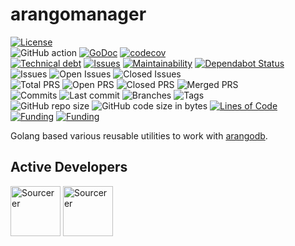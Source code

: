 # arangomanager
[![License](https://img.shields.io/badge/License-BSD%202--Clause-blue.svg)](LICENSE)   
![GitHub action](https://github.com/dictyBase/arangomanager/workflows/Continuous%20integration/badge.svg)
[![GoDoc](https://godoc.org/github.com/dictyBase/arangomanager?status.png)](http://godoc.org/github.com/dictyBase/arangomanager)
[![codecov](https://codecov.io/gh/dictyBase/arangomanager/branch/develop/graph/badge.svg)](https://codecov.io/gh/dictyBase/arangomanager)   
[![Technical debt](https://badgen.net/codeclimate/tech-debt/dictyBase/arangomanager)](https://codeclimate.com/github/dictyBase/arangomanager/trends/technical_debt)
[![Issues](https://badgen.net/codeclimate/issues/dictyBase/arangomanager)](https://codeclimate.com/github/dictyBase/arangomanager/issues)
[![Maintainability](https://api.codeclimate.com/v1/badges/63686238089c642c04f2/maintainability)](https://codeclimate.com/github/dictyBase/arangomanager/maintainability)
[![Dependabot Status](https://api.dependabot.com/badges/status?host=github&repo=dictyBase/arangomanager)](https://dependabot.com)   
![Issues](https://badgen.net/github/issues/dictyBase/arangomanager)
![Open Issues](https://badgen.net/github/open-issues/dictyBase/arangomanager)
![Closed Issues](https://badgen.net/github/closed-issues/dictyBase/arangomanager)   
![Total PRS](https://badgen.net/github/prs/dictyBase/arangomanager)
![Open PRS](https://badgen.net/github/open-prs/dictyBase/arangomanager)
![Closed PRS](https://badgen.net/github/closed-prs/dictyBase/arangomanager)
![Merged PRS](https://badgen.net/github/merged-prs/dictyBase/arangomanager)   
![Commits](https://badgen.net/github/commits/dictyBase/arangomanager/develop)
![Last commit](https://badgen.net/github/last-commit/dictyBase/arangomanager/develop)
![Branches](https://badgen.net/github/branches/dictyBase/arangomanager)
![Tags](https://badgen.net/github/tags/dictyBase/arangomanager)   
![GitHub repo size](https://img.shields.io/github/repo-size/dictyBase/arangomanager?style=plastic)
![GitHub code size in bytes](https://img.shields.io/github/languages/code-size/dictyBase/arangomanager?style=plastic)
[![Lines of Code](https://badgen.net/codeclimate/loc/dictyBase/arangomanager)](https://codeclimate.com/github/dictyBase/arangomanager/code)   
[![Funding](https://badgen.net/badge/NIGMS/Rex%20L%20Chisholm,dictyBase/yellow?list=|)](https://projectreporter.nih.gov/project_info_description.cfm?aid=9476993)
[![Funding](https://badgen.net/badge/NIGMS/Rex%20L%20Chisholm,DSC/yellow?list=|)](https://projectreporter.nih.gov/project_info_description.cfm?aid=9438930)

Golang based various reusable utilities to work with [arangodb](https://arangodb.com).

## Active Developers
<a href="https://sourcerer.io/cybersiddhu"><img src="https://sourcerer.io/assets/avatar/cybersiddhu" height="80px" alt="Sourcerer"></a>
<a href="https://sourcerer.io/wildlifehexagon"><img src="https://sourcerer.io/assets/avatar/wildlifehexagon" height="80px" alt="Sourcerer"></a>
